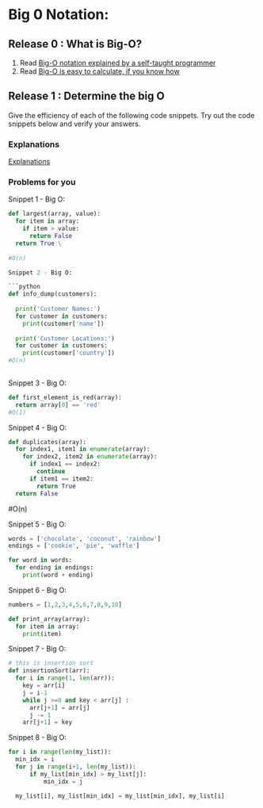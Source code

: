 # Big 0 Notation: 

## Release 0 : What is Big-O?


1. Read [Big-O notation explained by a self-taught programmer](https://justin.abrah.ms/computer-science/big-o-notation-explained.html)
2. Read [Big-O is easy to calculate, if you know how](https://justin.abrah.ms/computer-science/how-to-calculate-big-o.html)


## Release 1 : Determine the big O
Give the efficiency of each of the following code snippets. Try out the code snippets below and verify your answers. 

### Explanations
[Explanations](explanations.md)

### Problems for you

Snippet 1 - Big O:

```python
def largest(array, value):
  for item in array:
    if item > value:
      return False
  return True \
    
#O(n)

Snippet 2 - Big O:

```python
def info_dump(customers):
  
  print('Customer Names:')
  for customer in customers: 
    print(customer['name'])
  
  print('Customer Locations:')
  for customer in customers: 
    print(customer['country'])
#O(n)
  
```

Snippet 3 - Big O:
```python
def first_element_is_red(array):
  return array[0] == 'red' 
#O(1)
```

Snippet 4 - Big O:
```python
def duplicates(array):
  for index1, item1 in enumerate(array):
    for index2, item2 in enumerate(array):
      if index1 == index2:
        continue
      if item1 == item2:
        return True
  return False
```
#O(n)

Snippet 5 - Big O:
```python
words = ['chocolate', 'coconut', 'rainbow']
endings = ['cookie', 'pie', 'waffle']

for word in words:
  for ending in endings:
    print(word + ending)

```

Snippet 6 - Big O:
```python
numbers = [1,2,3,4,5,6,7,8,9,10]

def print_array(array):
  for item in array:
    print(item)

```

Snippet 7 - Big O:

```python
# this is insertion sort
def insertionSort(arr): 
  for i in range(1, len(arr)): 
    key = arr[i] 
    j = i-1
    while j >=0 and key < arr[j] : 
      arr[j+1] = arr[j] 
      j -= 1
    arr[j+1] = key 
```

Snippet 8 - Big O:
```python
for i in range(len(my_list)):
  min_idx = i
  for j in range(i+1, len(my_list)):
      if my_list[min_idx] > my_list[j]:
          min_idx = j

  my_list[i], my_list[min_idx] = my_list[min_idx], my_list[i]
```

